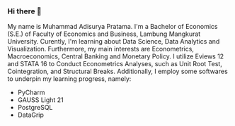 ### Hi there 👋

My name is Muhammad Adisurya Pratama. I'm a Bachelor of Economics (S.E.) of Faculty of Economics and Business, Lambung Mangkurat University.
Curently, I'm learning about Data Science, Data Analytics and Visualization. Furthermore, my main interests are Econometrics, Macroeconomics,
Central Banking and Monetary Policy. I utilize Eviews 12 and STATA 16 to Conduct Econometrics Analyses, such as Unit Root Test, Cointegration, and Structural Breaks. Additionally, I employ some softwares to underpin my learning progress, namely:
- PyCharm
- GAUSS Light 21
- PostgreSQL
- DataGrip

